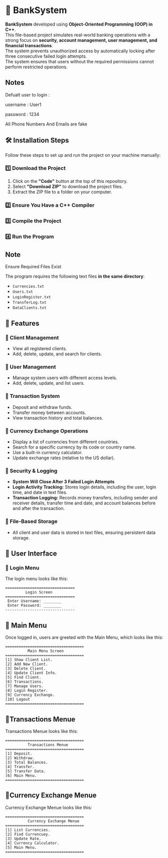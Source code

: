 # 🏦 BankSystem  

**BankSystem** developed using **Object-Oriented Programming (OOP) in C++**.  
This file-based project simulates real-world banking operations with a strong focus on **security, account management, user management, and financial transactions**.  
The system prevents unauthorized access by automatically locking after three consecutive failed login attempts.  
The system ensures that users without the required permissions cannot perform restricted operations.  
##  Notes

Defualt user to login : 

username : User1

password : 1234

All Phone Numbers And Emails are fake 


## 🛠 Installation Steps  

Follow these steps to set up and run the project on your machine manually:  

### 1️⃣ Download the Project  
1. Click on the **"Code"** button at the top of this repository.  
2. Select **"Download ZIP"** to download the project files.  
3. Extract the ZIP file to a folder on your computer.  

### 2️⃣ Ensure You Have a C++ Compiler  

### 3️⃣ Compile the Project  

### 4️⃣ Run the Program  

##  Note  
Ensure Required Files Exist  

The program requires the following text files **in the same directory**:  
- `Currencies.txt`  
- `Users.txt`  
- `LoginRegister.txt`  
- `TransferLog.txt`  
- `DataClients.txt`  

## 📌 Features  

### 🔹 Client Management  
- View all registered clients.  
- Add, delete, update, and search for clients.  

### 🔹 User Management  
- Manage system users with different access levels.  
- Add, delete, update, and list users.  

### 🔹 Transaction System  
- Deposit and withdraw funds.  
- Transfer money between accounts.  
- View transaction history and total balances.  

### 🔹 Currency Exchange Operations  
- Display a list of currencies from different countries.  
- Search for a specific currency by its code or country name.  
- Use a built-in currency calculator.  
- Update exchange rates (relative to the US dollar).  

### 🔹 Security & Logging  
- **System Will Close After 3 Failed Login Attempts**  
- **Login Activity Tracking:** Stores login details, including the user, login time, and date in text files.  
- **Transaction Logging:** Records money transfers, including sender and receiver details, transfer time and date, and account balances before and after the transaction.  

### 🔹 File-Based Storage  
- All client and user data is stored in text files, ensuring persistent data storage.  

## 📌 User Interface  

### 🔹 Login Menu  

The login menu looks like this:  

~~~
===============================
         Login Screen      
===============================
 Enter Username: ________
 Enter Password: ________
-------------------------------
~~~
## 📌 Main Menu

Once logged in, users are greeted with the Main Menu, which looks like this:
~~~
===================================
          Main Menu Screen
===================================
[1] Show Client List.  
[2] Add New Client.  
[3] Delete Client.  
[4] Update Client Info.  
[5] Find Client. 
[6] Transactions.  
[7] Manage Users.  
[8] Login Register.  
[9] Currency Exchange.
[10] Logout 
===================================
~~~

## 📌Transactions Menue

Transactions Menue looks like this:
~~~
===================================
          Transactions Menue
===================================
[1] Deposit.  
[2] Withdraw.  
[3] Total Balances.  
[4] Transfer.  
[5] Transfer Data. 
[6] Main Menu.  
===================================
~~~
## 📌Currency Exchange Menue

Currency Exchange Menue looks like this:

~~~
===================================
          Currency Exchange Menue
===================================
[1] List Currencies.  
[2] Find Currencuey.  
[3] Update Rate.  
[4] Currency Calculator. 
[5] Main Menu.   
===================================
~~~
